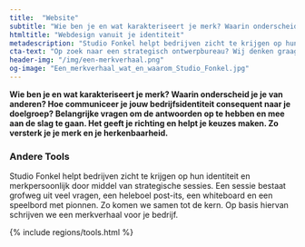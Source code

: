 ```yaml
---
title:  "Website"
subtitle: "Wie ben je en wat karakteriseert je merk? Waarin onderscheid je je van anderen?"
htmltitle: "Webdesign vanuit je identiteit"
metadescription: "Studio Fonkel helpt bedrijven zicht te krijgen op hun identiteit en merkpersoonlijk door middel van strategische sessies."
cta-text: "Op zoek naar een strategisch ontwerpbureau? Wij denken graag met je mee"
header-img: "/img/een-merkverhaal.png"
og-image: "Een_merkverhaal_wat_en_waarom_Studio_Fonkel.jpg"
---
```

__Wie ben je en wat karakteriseert je merk? Waarin onderscheid je je van anderen? Hoe communiceer je jouw bedrijfsidentiteit consequent naar je doelgroep? Belangrijke vragen om de antwoorden op te hebben en mee aan de slag te gaan. Het geeft je richting en helpt je keuzes maken. Zo versterk je je merk en je herkenbaarheid.__

### Andere Tools
Studio Fonkel helpt bedrijven zicht te krijgen op hun identiteit en merkpersoonlijk door middel van strategische sessies. Een sessie bestaat grofweg uit veel vragen, een heleboel post-its, een whiteboard en een speelbord met pionnen. Zo komen we samen tot de kern. Op basis hiervan schrijven we een merkverhaal voor je bedrijf.

{% include regions/tools.html %}
